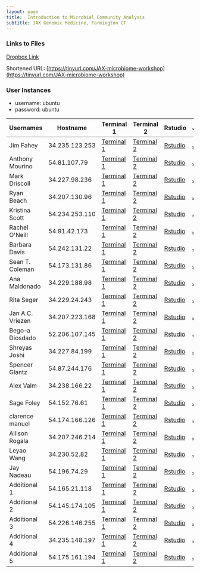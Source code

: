 ```yaml
---
layout: page
title:  Introduction to Microbial Community Analysis
subtitle: JAX Genomic Medicine, Farmington CT
---
```


### Links to Files

  [Dropbox Link](https://www.dropbox.com/sh/82rlooh7pprg1xd/AAAV95zWMtDDce9mR3dfFnuJa?dl=0)


  Shortened URL: [https://tinyurl.com/JAX-microbiome-workshop](https://tinyurl.com/JAX-microbiome-workshop)
 
 
### User Instances

- username: ubuntu
- password: ubuntu


| Usernames        | Hostname       | Terminal 1                                                       | Terminal 2                                                       | Rstudio                               | Jupyter                                                |
|------------------|----------------|------------------------------------------------------------------|------------------------------------------------------------------|---------------------------------------|--------------------------------------------------------|
| Jim Fahey        | 34.235.123.253 | [Terminal 1](http://34.235.123.253:8888/home/ubuntu/terminals/1) | [Terminal 2](http://34.235.123.253:8888/home/ubuntu/terminals/2) | [Rstudio](http://34.235.123.253:8787) | [Jupyter](http://34.235.123.253:8888/home/ubuntu/tree) |
| Anthony Mourino  | 54.81.107.79   | [Terminal 1](http://54.81.107.79:8888/home/ubuntu/terminals/1)   | [Terminal 2](http://54.81.107.79:8888/home/ubuntu/terminals/2)   | [Rstudio](http://54.81.107.79:8787)   | [Jupyter](http://54.81.107.79:8888/home/ubuntu/tree)   |
| Mark Driscoll    | 34.227.98.236  | [Terminal 1](http://34.227.98.236:8888/home/ubuntu/terminals/1)  | [Terminal 2](http://34.227.98.236:8888/home/ubuntu/terminals/2)  | [Rstudio](http://34.227.98.236:8787)  | [Jupyter](http://34.227.98.236:8888/home/ubuntu/tree)  |
| Ryan Beach       | 34.207.130.96  | [Terminal 1](http://34.207.130.96:8888/home/ubuntu/terminals/1)  | [Terminal 2](http://34.207.130.96:8888/home/ubuntu/terminals/2)  | [Rstudio](http://34.207.130.96:8787)  | [Jupyter](http://34.207.130.96:8888/home/ubuntu/tree)  |
| Kristina Scott   | 54.234.253.110 | [Terminal 1](http://54.234.253.110:8888/home/ubuntu/terminals/1) | [Terminal 2](http://54.234.253.110:8888/home/ubuntu/terminals/2) | [Rstudio](http://54.234.253.110:8787) | [Jupyter](http://54.234.253.110:8888/home/ubuntu/tree) |
| Rachel O'Neill   | 54.91.42.173   | [Terminal 1](http://54.91.42.173:8888/home/ubuntu/terminals/1)   | [Terminal 2](http://54.91.42.173:8888/home/ubuntu/terminals/2)   | [Rstudio](http://54.91.42.173:8787)   | [Jupyter](http://54.91.42.173:8888/home/ubuntu/tree)   |
| Barbara Davis    | 54.242.131.22  | [Terminal 1](http://54.242.131.22:8888/home/ubuntu/terminals/1)  | [Terminal 2](http://54.242.131.22:8888/home/ubuntu/terminals/2)  | [Rstudio](http://54.242.131.22:8787)  | [Jupyter](http://54.242.131.22:8888/home/ubuntu/tree)  |
| Sean T. Coleman  | 54.173.131.86  | [Terminal 1](http://54.173.131.86:8888/home/ubuntu/terminals/1)  | [Terminal 2](http://54.173.131.86:8888/home/ubuntu/terminals/2)  | [Rstudio](http://54.173.131.86:8787)  | [Jupyter](http://54.173.131.86:8888/home/ubuntu/tree)  |
| Ana Maldonado    | 34.229.188.98  | [Terminal 1](http://34.229.188.98:8888/home/ubuntu/terminals/1)  | [Terminal 2](http://34.229.188.98:8888/home/ubuntu/terminals/2)  | [Rstudio](http://34.229.188.98:8787)  | [Jupyter](http://34.229.188.98:8888/home/ubuntu/tree#) |
| Rita Seger       | 34.229.24.243  | [Terminal 1](http://34.229.24.243:8888/home/ubuntu/terminals/1)  | [Terminal 2](http://34.229.24.243:8888/home/ubuntu/terminals/2)  | [Rstudio](http://34.229.24.243:8787)  | [Jupyter](http://34.229.24.243:8888/home/ubuntu/tree)  |
| Jan A.C. Vriezen | 34.207.223.168 | [Terminal 1](http://34.207.223.168:8888/home/ubuntu/terminals/1) | [Terminal 2](http://34.207.223.168:8888/home/ubuntu/terminals/2) | [Rstudio](http://34.207.223.168:8787) | [Jupyter](http://34.207.223.168:8888/home/ubuntu/tree) |
| Bego–a Diosdado  | 52.206.107.145 | [Terminal 1](http://52.206.107.145:8888/home/ubuntu/terminals/1) | [Terminal 2](http://52.206.107.145:8888/home/ubuntu/terminals/2) | [Rstudio](http://52.206.107.145:8787) | [Jupyter](http://52.206.107.145:8888/home/ubuntu/tree) |
| Shreyas Joshi    | 34.227.84.199  | [Terminal 1](http://34.227.84.199:8888/home/ubuntu/terminals/1)  | [Terminal 2](http://34.227.84.199:8888/home/ubuntu/terminals/2)  | [Rstudio](http://34.227.84.199:8787)  | [Jupyter](http://34.227.84.199:8888/home/ubuntu/tree)  |
| Spencer Glantz   | 54.87.244.176  | [Terminal 1](http://54.87.244.176:8888/home/ubuntu/terminals/1)  | [Terminal 2](http://54.87.244.176:8888/home/ubuntu/terminals/2)  | [Rstudio](http://54.87.244.176:8787)  | [Jupyter](http://54.87.244.176:8888/home/ubuntu/tree)  |
| Alex Valm        | 34.238.166.22  | [Terminal 1](http://34.238.166.22:8888/home/ubuntu/terminals/1)  | [Terminal 2](http://34.238.166.22:8888/home/ubuntu/terminals/2)  | [Rstudio](http://34.238.166.22:8787)  | [Jupyter](http://34.238.166.22:8888/home/ubuntu/tree)  |
| Sage Foley       | 54.152.76.61   | [Terminal 1](http://54.152.76.61:8888/home/ubuntu/terminals/1)   | [Terminal 2](http://54.152.76.61:8888/home/ubuntu/terminals/2)   | [Rstudio](http://54.152.76.61:8787)   | [Jupyter](http://54.152.76.61:8888/home/ubuntu/tree)   |
| clarence manuel  | 54.174.166.126 | [Terminal 1](http://54.174.166.126:8888/home/ubuntu/terminals/1) | [Terminal 2](http://54.174.166.126:8888/home/ubuntu/terminals/2) | [Rstudio](http://54.174.166.126:8787) | [Jupyter](http://54.174.166.126:8888/home/ubuntu/tree) |
| Allison Rogala   | 34.207.246.214 | [Terminal 1](http://34.207.246.214:8888/home/ubuntu/terminals/1) | [Terminal 2](http://34.207.246.214:8888/home/ubuntu/terminals/2) | [Rstudio](http://34.207.246.214:8787) | [Jupyter](http://34.207.246.214:8888/home/ubuntu/tree) |
| Leyao Wang       | 34.230.52.82   | [Terminal 1](http://34.230.52.82:8888/home/ubuntu/terminals/1)   | [Terminal 2](http://34.230.52.82:8888/home/ubuntu/terminals/2)   | [Rstudio](http://34.230.52.82:8787)   | [Jupyter](http://34.230.52.82:8888/home/ubuntu/tree)   |
| Jay Nadeau       | 54.196.74.29   | [Terminal 1](http://54.196.74.29:8888/home/ubuntu/terminals/1)   | [Terminal 2](http://54.196.74.29:8888/home/ubuntu/terminals/2)   | [Rstudio](http://54.196.74.29:8787)   | [Jupyter](http://54.196.74.29:8888/home/ubuntu/tree)   |
| Additional 1     | 54.165.21.118  | [Terminal 1](http://54.165.21.118:8888/home/ubuntu/terminals/1)  | [Terminal 2](http://54.165.21.118:8888/home/ubuntu/terminals/2)  | [Rstudio](http://54.165.21.118:8787)  | [Jupyter](http://54.165.21.118:8888/home/ubuntu/tree)  |
| Additional 2     | 54.145.174.105 | [Terminal 1](http://54.145.174.105:8888/home/ubuntu/terminals/1) | [Terminal 2](http://54.145.174.105:8888/home/ubuntu/terminals/2) | [Rstudio](http://54.145.174.105:8787) | [Jupyter](http://54.145.174.105:8888/home/ubuntu/tree) |
| Additional 3     | 54.226.146.255 | [Terminal 1](http://54.226.146.255:8888/home/ubuntu/terminals/1) | [Terminal 2](http://54.226.146.255:8888/home/ubuntu/terminals/2) | [Rstudio](http://54.226.146.255:8787) | [Jupyter](http://54.226.146.255:8888/home/ubuntu/tree) |
| Additional 4     | 34.235.148.197 | [Terminal 1](http://34.235.148.197:8888/home/ubuntu/terminals/1) | [Terminal 2](http://34.235.148.197:8888/home/ubuntu/terminals/2) | [Rstudio](http://34.235.148.197:8787) | [Jupyter](http://34.235.148.197:8888/home/ubuntu/tree) |
| Additional 5     | 54.175.161.194 | [Terminal 1](http://54.175.161.194:8888/home/ubuntu/terminals/1) | [Terminal 2](http://54.175.161.194:8888/home/ubuntu/terminals/2) | [Rstudio](http://54.175.161.194:8787) | [Jupyter](http://54.175.161.194:8888/home/ubuntu/tree) |
